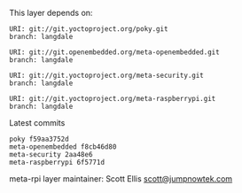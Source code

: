 This layer depends on:

    URI: git://git.yoctoproject.org/poky.git
    branch: langdale

    URI: git://git.openembedded.org/meta-openembedded.git
    branch: langdale

    URI: git://git.yoctoproject.org/meta-security.git
    branch: langdale

    URI: git://git.yoctoproject.org/meta-raspberrypi.git
    branch: langdale

Latest commits

    poky f59aa3752d
    meta-openembedded f8cb46d80
    meta-security 2aa48e6
    meta-raspberrypi 6f5771d

meta-rpi layer maintainer: Scott Ellis <scott@jumpnowtek.com>
